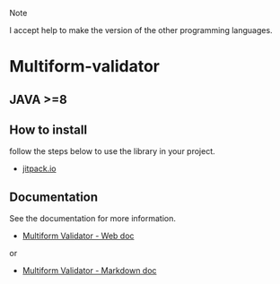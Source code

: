 > [!NOTE]
> I accept help to make the version of the other programming languages.

# Multiform-validator

## JAVA >=8

## How to install

follow the steps below to use the library in your project.

- [jitpack.io](https://jitpack.io/#Multiform-Validator/java)

## Documentation

See the documentation for more information.

- [Multiform Validator - Web doc](https://multiform-validator.github.io/java/)

or

- [Multiform Validator - Markdown doc](https://github.com/Multiform-Validator/java/tree/main/docs)
